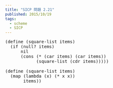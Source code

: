 ```yaml
---
title: "SICP 問題 2.21"
published: 2015/10/19
tags:
  - scheme
  - SICP
---
```



<pre class="code lang-scheme" data-lang="scheme" data-unlink><span class="synSpecial">(</span><span class="synStatement">define</span> <span class="synSpecial">(</span>square-list items<span class="synSpecial">)</span>
  <span class="synSpecial">(</span><span class="synStatement">if</span> <span class="synSpecial">(</span><span class="synIdentifier">null?</span> items<span class="synSpecial">)</span>
      nil
      <span class="synSpecial">(</span><span class="synIdentifier">cons</span> <span class="synSpecial">(</span><span class="synIdentifier">*</span> <span class="synSpecial">(</span><span class="synIdentifier">car</span> items<span class="synSpecial">)</span> <span class="synSpecial">(</span><span class="synIdentifier">car</span> items<span class="synSpecial">))</span>
            <span class="synSpecial">(</span>square-list <span class="synSpecial">(</span><span class="synIdentifier">cdr</span> items<span class="synSpecial">)))))</span>

<span class="synSpecial">(</span><span class="synStatement">define</span> <span class="synSpecial">(</span>square-list items<span class="synSpecial">)</span>
  <span class="synSpecial">(</span><span class="synIdentifier">map</span> <span class="synSpecial">(</span><span class="synStatement">lambda</span> <span class="synSpecial">(</span>x<span class="synSpecial">)</span> <span class="synSpecial">(</span><span class="synIdentifier">*</span> x x<span class="synSpecial">))</span>
       items<span class="synSpecial">))</span>
</pre>


